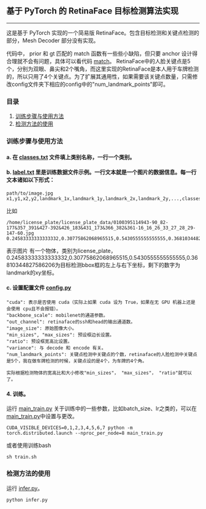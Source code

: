 ## 基于 PyTorch 的 RetinaFace 目标检测算法实现
---
这是基于 PyTorch 实现的一个简易版 RetinaFace。包含目标检测和关键点检测的部分，Mesh Decoder 部分没有实现。

代码中， prior 和 gt 匹配的 match 函数有一些些小缺陷，但只要 anchor 设计得合理就不会有问题，具体可以看代码 [match](./utils/match.py)。
RetinaFace中的人脸关键点是5个，分别为双眼、鼻尖和2个嘴角，而这里实现的RetinaFace是本人用于车牌检测的，所以只用了4个关键点。为了扩展其通用性，如果需要该关键点数量，只需修改config文件夹下相应的config中的"num_landmark_points"即可。

### 目录
1. [训练步骤与使用方法](#训练步骤与使用方法)
2. [检测方法的使用](#检测方法的使用)


### 训练步骤与使用方法
#### a. 在 [classes.txt](./classes.txt) 文件填上类别名称，一行一个类别。
#### b. [label.txt](./label.txt) 里是训练数据文件示例。一行文本就是一个图片的数据信息。每一行文本诸如以下形式：
```
path/to/image.jpg x1,y1,x2,y2,landmark_1x,landmark_1y,landmark_2x,landmark_2y,...,classes_name;x1,y1,x2,y2,classes_name;...
```
比如
```
/home/license_plate/license_plate_data/0100395114943-90_82-177&357_391&427-392&426_183&431_173&366_382&361-16_16_26_33_27_28_29-147-60.jpg 0.24583333333333332,0.30775862068965515,0.5430555555555555,0.36810344827586206,0.5444444444444444,0.36724137931034484,0.25416666666666665,0.371551724137931,0.24027777777777778,0.31551724137931036,0.5305555555555556,0.3112068965517241,license_plate
```
表示图片 有一个物体，类别为license_plate，0.24583333333333332,0.30775862068965515,0.5430555555555555,0.36810344827586206为目标检测bbox框的左上与右下坐标，剩下的数字为landmark的xy坐标。
#### c. 设置配置文件 [config.py](./config.py)
    "cuda": 表示是否使用 cuda（实际上如果 cuda 设为 True，如果在无 GPU 机器上还是会使用 cpu且不会报错）。
    "backbone_scale": mobilenet的通道参数。
    "out_channel": retinaface的ssh和head的输出通道数。
    "image_size": 原始图像大小。
    "min_sizes", "max_sizes": 预设框边长设置。
    "ratio": 预设框宽高比设置。
    "variance": 与 decode 和 encode 有关。
    "num_landmark_points": 关键点检测中关键点的个数，retinaface的人脸检测中关键点是5个，我在做车牌检测的时候，关键点设的是4个，为车牌的4个角。

    实际根据检测物体的宽高比和大小修改"min_sizes"， "max_sizes"， "ratio"就可以了。

#### 4. 训练。
运行 [main_train.py](./main_train.py)
关于训练中的一些参数，比如batch_size、lr之类的，可以在[main_train.py](./main_train.py)中设置与更改。
```
CUDA_VISIBLE_DEVICES=0,1,2,3,4,5,6,7 python -m torch.distributed.launch --nproc_per_node=8 main_train.py
```
或者使用训练bash
```
sh train.sh
```

### 检测方法的使用
运行 [infer.py](./infer.py)。
```
python infer.py
```
